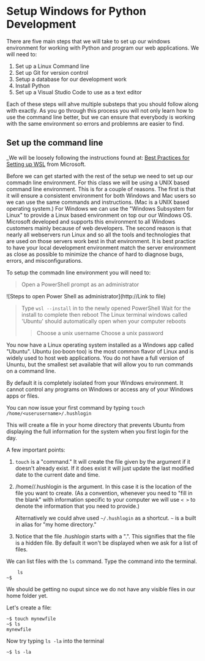 # Setup Windows for Python Development

There are five main steps that we will take to set up our windows environment for working with Python and program our web applications.  We will need to:

1. Set up a Linux Command line
2. Set up Git for version control
3. Setup a database for our development work
4. Install Python
5. Set up a Visual Studio Code to use as a text editor

Each of these steps will ahve multiple substeps that you should follow along with exactly.  As you go through this process you will not only learn how to use the command line better, but we can ensure that everybody is working with the same environment so errors and problemns are easier to find.

## Set up the command line

_We will be loosely following the instructions found at: [Best Practices for Setting up WSL](https://docs.microsoft.com/en-us/windows/wsl/setup/environment) from Microsoft.

Before we can get started with the rest of the setup we need to set up our commadn line environment.  For this class we will be using a UNIX based command line environment.  This is for a couple of reasons.  The first is that it will ensure a consistent environment for both Windows and Mac users so we can use the same commands and instructions.  (Mac is a UNIX based operating system.)  For Windows we can use the "Windows Subsystem for Linux" to provide a Linux based environment on top our our Windows OS.  Microsoft developed and supports this environment to all Windows customers mainly because of web developers.  The second reason is that nearly all webservers run Linux and so all the tools and technologies that are used on those servers work best in that environment.  It is best practice to have your local development environment match the server environment as close as possible to minimize the chance of hard to diagnose bugs, errors, and misconfigurations.

To setup the commadn line environment you will need to:

> Open a PowerShell prompt as an administrator
	
![Steps to open Power Shell as administrator](http://Link to file)

> Type `wsl --install` in to the newly opened PowerShell
> Wait for the install to complete then reboot
> The Linux terminal windows called 'Ubuntu' should automatically open when your computer reboots
>> Choose a unix username
>> Choose a unix password

You now have a Linux operating system installed as a Windows app called "Ubuntu". Ubuntu (oo·boon·too) is the most common flavor of Linux and is widely used to host web applications.  You do not have a full version of Ununtu, but the smallest set available that will allow you to run commands on a command line.

By default it is completely isolated from your Windows environment.  It cannot control any programs on Windows or access any of your Windows apps or files.

You can now issue your first command by typing `touch /home/<userusername>/.hushlogin`
	
This will create a file in your home directory that prevents Ubuntu from displaying the full information for the system when you first login for the day.

A few important points:

1. `touch` is a "command." It will create the file given by the argument if it doesn't already exist.  If it does exist it will just update the last modified date to the current date and time.
2. /home/<username>/.hushlogin is the argument.  In this case it is the location of the file you want to create.  (As a convention, whenever you need to "fill in the blank" with information specific to your computer we will use `< >` to denote the information that you need to provide.)
	
	Alternatively we could ahve used `~/.hushlogin` as a shortcut.  `~` is a built in alias for "my home directory."
3. Notice that the file _.hushlogin_ starts with a ".".  This signifies that the file is a hidden file.  By default it won't be displayed when we ask for a list of files.

We can list files with the `ls` command. Type the command into the terminal.

```
	ls
~$
````

We should be getting no ouput since we do not have any visible files in our home folder yet.

Let's create a file:
```
~$ touch mynewfile
~$ ls
mynewfile
```

Now try typing `ls -la` into the terminal
```
~$ ls -la

